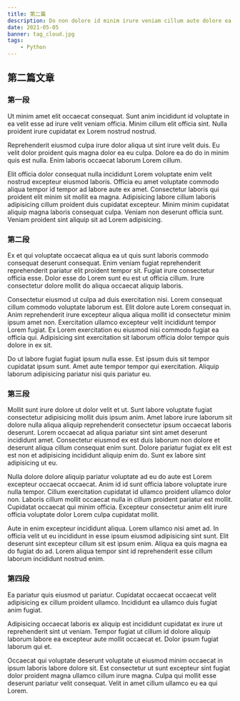 ```yaml
---
title: 第二篇
description: Do non dolore id minim irure veniam cillum aute dolore ea nostrud laborum.
date: 2021-05-05
banner: tag_cloud.jpg
tags:
    - Python
---
```


## 第二篇文章

### 第一段

Ut minim amet elit occaecat consequat. Sunt anim incididunt id voluptate in ea velit esse ad irure velit veniam officia. Minim cillum elit officia sint. Nulla proident irure cupidatat ex Lorem nostrud nostrud.

Reprehenderit eiusmod culpa irure dolor aliqua ut sint irure velit duis. Eu velit dolor proident quis magna dolor ea eu culpa. Dolore ea do do in minim quis est nulla. Enim laboris occaecat laborum Lorem cillum.

Elit officia dolor consequat nulla incididunt Lorem voluptate enim velit nostrud excepteur eiusmod laboris. Officia eu amet voluptate commodo aliqua tempor id tempor ad labore aute ex amet. Consectetur laboris qui proident elit minim sit mollit ea magna. Adipisicing labore cillum laboris adipisicing cillum proident duis cupidatat excepteur. Minim minim cupidatat aliquip magna laboris consequat culpa. Veniam non deserunt officia sunt. Veniam proident sint aliquip sit ad Lorem adipisicing.

### 第二段

Ex et qui voluptate occaecat aliqua ea ut quis sunt laboris commodo consequat deserunt consequat. Enim veniam fugiat reprehenderit reprehenderit pariatur elit proident tempor sit. Fugiat irure consectetur officia esse. Dolor esse do Lorem sunt eu est ut officia cillum. Irure consectetur dolore mollit do aliqua occaecat aliquip laboris.

Consectetur eiusmod ut culpa ad duis exercitation nisi. Lorem consequat cillum commodo voluptate laborum est. Elit dolore aute Lorem consequat in. Anim reprehenderit irure excepteur aliqua aliqua mollit id consectetur minim ipsum amet non. Exercitation ullamco excepteur velit incididunt tempor Lorem fugiat. Ex Lorem exercitation eu eiusmod nisi commodo fugiat ea officia qui. Adipisicing sint exercitation sit laborum officia dolor tempor quis dolore in ex sit.

Do ut labore fugiat fugiat ipsum nulla esse. Est ipsum duis sit tempor cupidatat ipsum sunt. Amet aute tempor tempor qui exercitation. Aliquip laborum adipisicing pariatur nisi quis pariatur eu.

### 第三段

Mollit sunt irure dolore ut dolor velit et ut. Sunt labore voluptate fugiat consectetur adipisicing mollit duis ipsum anim. Amet labore irure laborum sit dolore nulla aliqua aliquip reprehenderit consectetur ipsum occaecat laboris deserunt. Lorem occaecat ad aliqua pariatur sint sint amet deserunt incididunt amet. Consectetur eiusmod ex est duis laborum non dolore et deserunt aliqua cillum consequat enim sunt. Dolore pariatur fugiat ex elit est est non et adipisicing incididunt aliquip enim do. Sunt ex labore sint adipisicing ut eu.

Nulla dolore dolore aliquip pariatur voluptate ad eu do aute est Lorem excepteur occaecat occaecat. Anim id id sunt officia labore voluptate irure nulla tempor. Cillum exercitation cupidatat id ullamco proident ullamco dolor non. Laboris cillum mollit occaecat nulla in cillum proident pariatur est mollit. Cupidatat occaecat qui minim officia. Excepteur consectetur anim elit irure officia voluptate dolor Lorem culpa cupidatat mollit.

Aute in enim excepteur incididunt aliqua. Lorem ullamco nisi amet ad. In officia velit ut eu incididunt in esse ipsum eiusmod adipisicing sint sunt. Elit deserunt sint excepteur cillum sit est ipsum enim. Aliqua ea quis magna ea do fugiat do ad. Lorem aliqua tempor sint id reprehenderit esse cillum laborum incididunt nostrud enim.

### 第四段

Ea pariatur quis eiusmod ut pariatur. Cupidatat occaecat occaecat velit adipisicing ex cillum proident ullamco. Incididunt ea ullamco duis fugiat anim fugiat.

Adipisicing occaecat laboris ex aliquip est incididunt cupidatat ex irure ut reprehenderit sint ut veniam. Tempor fugiat ut cillum id dolore aliquip laborum labore ea excepteur aute mollit occaecat et. Dolor ipsum fugiat laborum qui et.

Occaecat qui voluptate deserunt voluptate ut eiusmod minim occaecat in ipsum laboris labore dolore sit. Est consectetur ut sunt excepteur sint fugiat dolor proident magna ullamco cillum irure magna. Culpa qui mollit esse deserunt pariatur velit consequat. Velit in amet cillum ullamco eu ea qui Lorem.
